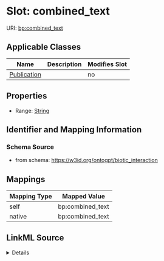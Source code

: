

# Slot: combined_text

URI: [bp:combined_text](http://w3id.org/ontogpt/biotic-interaction-templatecombined_text)



<!-- no inheritance hierarchy -->





## Applicable Classes

| Name | Description | Modifies Slot |
| --- | --- | --- |
| [Publication](Publication.md) |  |  no  |







## Properties

* Range: [String](String.md)





## Identifier and Mapping Information







### Schema Source


* from schema: https://w3id.org/ontogpt/biotic_interaction




## Mappings

| Mapping Type | Mapped Value |
| ---  | ---  |
| self | bp:combined_text |
| native | bp:combined_text |




## LinkML Source

<details>
```yaml
name: combined_text
from_schema: https://w3id.org/ontogpt/biotic_interaction
rank: 1000
alias: combined_text
owner: Publication
domain_of:
- Publication
range: string

```
</details>